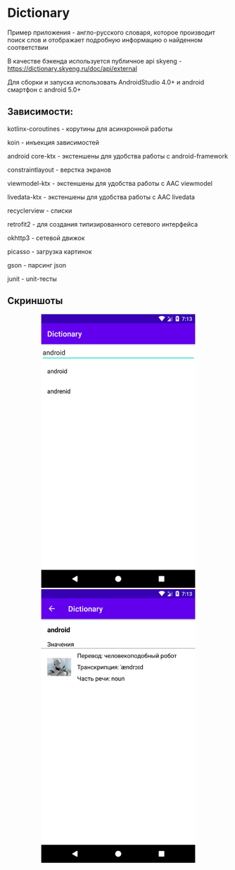 # Dictionary

Пример приложения - англо-русского словаря, которое производит поиск слов и отображает подробную информацию о найденном соответствии

В качестве бэкенда используется публичное api skyeng - https://dictionary.skyeng.ru/doc/api/external

Для сборки и запуска использовать AndroidStudio 4.0+ и android смартфон с android 5.0+

## Зависимости:

kotlinx-coroutines - корутины для асинхронной работы

koin - инъекция зависимостей

android core-ktx - экстеншены для удобства работы с android-framework

constraintlayout - верстка экранов

viewmodel-ktx - экстеншены для удобства работы с AAC viewmodel

livedata-ktx - экстеншены для удобства работы с AAC livedata

recyclerview - списки

retrofit2 - для создания типизированного сетевого интерфейса

okhttp3 - сетевой движок

picasso - загрузка картинок

gson - парсинг json

junit - unit-тесты

## Скриншоты

<p align="center">
  <img src="https://github.com/msalikhov/Dictionary/blob/master/screenshots/Screenshot_1594019626.png" width="350">
  <img src="https://github.com/msalikhov/Dictionary/blob/master/screenshots/Screenshot_1594019635.png" width="350">
</p>
